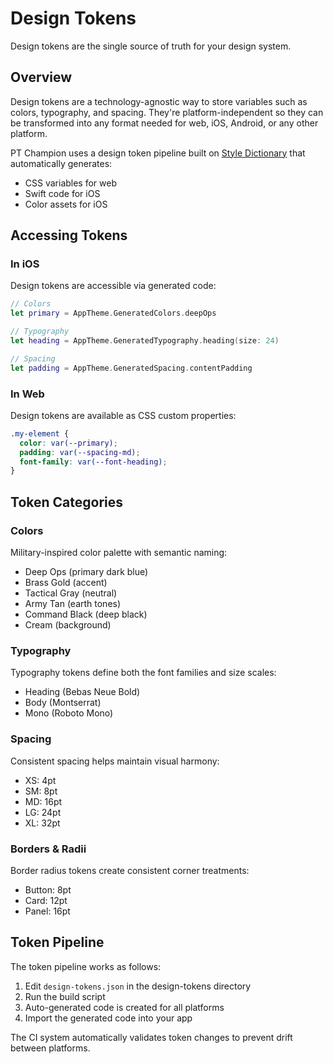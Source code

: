 # Design Tokens

Design tokens are the single source of truth for your design system.

## Overview

Design tokens are a technology-agnostic way to store variables such as colors, typography, and spacing. They're platform-independent so they can be transformed into any format needed for web, iOS, Android, or any other platform.

PT Champion uses a design token pipeline built on [Style Dictionary](https://amzn.github.io/style-dictionary/) that automatically generates:

- CSS variables for web
- Swift code for iOS
- Color assets for iOS

## Accessing Tokens

### In iOS

Design tokens are accessible via generated code:

```swift
// Colors
let primary = AppTheme.GeneratedColors.deepOps

// Typography
let heading = AppTheme.GeneratedTypography.heading(size: 24)

// Spacing
let padding = AppTheme.GeneratedSpacing.contentPadding
```

### In Web

Design tokens are available as CSS custom properties:

```css
.my-element {
  color: var(--primary);
  padding: var(--spacing-md);
  font-family: var(--font-heading);
}
```

## Token Categories

### Colors

Military-inspired color palette with semantic naming:

- Deep Ops (primary dark blue)
- Brass Gold (accent)
- Tactical Gray (neutral)
- Army Tan (earth tones)
- Command Black (deep black)
- Cream (background)

### Typography

Typography tokens define both the font families and size scales:

- Heading (Bebas Neue Bold)
- Body (Montserrat)
- Mono (Roboto Mono)

### Spacing

Consistent spacing helps maintain visual harmony:

- XS: 4pt
- SM: 8pt 
- MD: 16pt
- LG: 24pt
- XL: 32pt

### Borders & Radii

Border radius tokens create consistent corner treatments:

- Button: 8pt
- Card: 12pt
- Panel: 16pt

## Token Pipeline

The token pipeline works as follows:

1. Edit `design-tokens.json` in the design-tokens directory
2. Run the build script
3. Auto-generated code is created for all platforms
4. Import the generated code into your app

The CI system automatically validates token changes to prevent drift between platforms. 